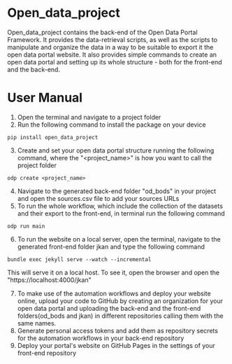 Open_data_project
=================

Open_data_project contains the back-end of the Open Data Portal Framework.
It provides the data-retrieval scripts, as well as the scripts to manipulate and organize the data in a way to be suitable to export it the open data portal website.
It also provides simple commands to create an open data portal and setting up its whole structure - both for the front-end and the back-end.

# User Manual

1. Open the terminal and navigate to a project folder
2. Run the following command to install the package on your device
```
pip install open_data_project
```

3. Create and set your open data portal structure running the following command, where the "<project_name>" is how you want to call the project folder 
```
odp create <project_name>
```

4. Navigate to the generated back-end folder "od_bods" in your project and open the sources.csv file to add your sources URLs
5. To run the whole workflow, which include the collection of the datasets and their export to the front-end, in terminal run the following command
```
odp run main
```

6. To run the website on a local server, open the terminal, navigate to the generated front-end folder jkan and type the following command
```
bundle exec jekyll serve --watch --incremental
```
This will serve it on a local host. To see it, open the browser and open the "https://localhost:4000/jkan" 

7. To make use of the automation workflows and deploy your website online, upload your code to GitHub by creating an organization for your open data portal and uploading the back-end and the front-end folders(od_bods and jkan) in different repositories calling them with the same names.
8. Generate personal access tokens and add them as repository secrets for the automation workflows in your back-end repository
9. Deploy your portal's website on GitHub Pages in the settings of your front-end repository



